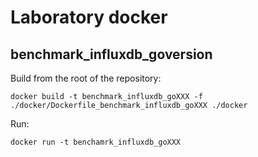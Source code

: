 # Laboratory docker

## benchmark_influxdb_goversion

Build from the root of the repository:

```
docker build -t benchmark_influxdb_goXXX -f ./docker/Dockerfile_benchmark_influxdb_goXXX ./docker
```

Run:

```
docker run -t benchamrk_influxdb_goXXX
```
